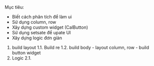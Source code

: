 Mục tiêu:
- Biết cách phân tích để làm ui
- Sử dụng column, row
- Xây dựng custom widget (CalButton)
- Sử dụng setsate để upate UI
- Xây dựng logic đơn giản

1. build layout
    1.1. Build re
    1.2. build body
        - layout column, row
        - build button widget
2. Logic
    2.1. 